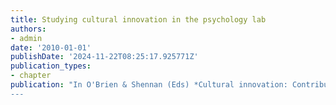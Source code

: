 ```yaml
---
title: Studying cultural innovation in the psychology lab
authors:
- admin
date: '2010-01-01'
publishDate: '2024-11-22T08:25:17.925771Z'
publication_types:
- chapter
publication: "In O'Brien & Shennan (Eds) *Cultural innovation: Contributions from evolutionary anthropology* pp. 175-191. MIT Press'
---
```

